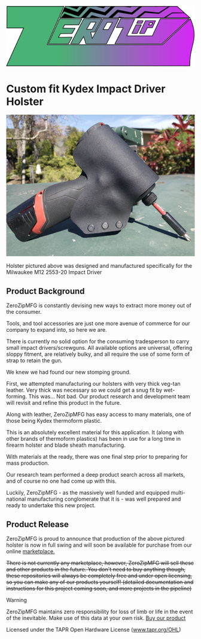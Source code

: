 <img src="../../zerozip_logo_final.svg" />

# Custom fit Kydex Impact Driver Holster

<div align="center">
  <kbd>
    <img src=".././images/IMG_2704.jpg" />
  </kbd>
</div>

Holster pictured above was designed and manufactured specifically for the Milwaukee M12 2553-20 Impact Driver

## Product Background

ZeroZipMFG is constantly devising new ways to extract more money out of the consumer.

Tools, and tool accessories are just one more avenue of commerce for our company to expand into, so here we are.

There is currently no solid option for the consuming tradesperson to carry small impact drivers/screwguns. All available options are universal, offering sloppy fitment, are relatively bulky, and all require the use of some form of strap to retain the gun.

We knew we had found our new stomping ground.

First, we attempted manufacturing our holsters with very thick veg-tan leather. Very thick was necessary so we could get a snug fit by wet-forming. This was... Not bad. Our product research and development team will revisit and refine this product in the future. 

Along with leather, ZeroZipMFG has easy access to many materials, one of those being Kydex thermoform plastic.

This is an absolutely excellent material for this application. It (along with other brands of thermoform plastics) has been in use for a long time in firearm holster and blade sheath manufacturing.

With materials at the ready, there was one final step prior to preparing for mass production.

Our research team performed a deep product search across all markets, and of course no one had come up with this.

Luckily, ZeroZipMFG - as the massively well funded and equipped multi-national manufacturing conglomerate that it is - was well prepared and ready to undertake this new project.

## Product Release

ZeroZipMFG is proud to announce that production of the above pictured holster is now in full swing and will soon be available for purchase from our online [marketplace.](https://github.com/ZeroZipMFG/hardware/blob/main/zz_toolholsters/docs/description.md) 

~~There is not currently any marketplace, however, ZeroZipMFG will sell these and other products in the future. You don't need to buy anything though, these repositories will always be completely free and under open licensing, so you can make any of our products yourself! (detailed documentation and instructions for this project coming soon, and more projects in the pipeline)~~

>[!WARNING]
>ZeroZipMFG maintains zero responsibility for loss of limb or life in the event of the inevitable. Make use of this data at your own risk. [Buy our product](https://github.com/ZeroZipMFG/hardware/blob/main/zz_toolholsters/docs/description.md)

Licensed under the TAPR Open Hardware License (www.tapr.org/OHL)

